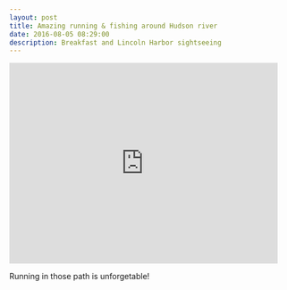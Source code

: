 ```yaml
---
layout: post
title: Amazing running & fishing around Hudson river 
date: 2016-08-05 08:29:00
description: Breakfast and Lincoln Harbor sightseeing
---
```


<iframe width="480" height="360" src="http://www.youtube.com/embed/dopACcDQHMc" frameborder="0"> </iframe>

Running in those path is unforgetable!
